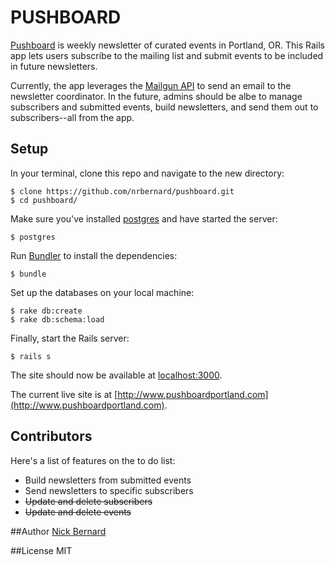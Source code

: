 # PUSHBOARD

[Pushboard](http://www.pushboardportland.com) is weekly newsletter of curated events in Portland, OR. This Rails app lets users subscribe to the mailing list and submit events to be included in future newsletters.

Currently, the app leverages the [Mailgun API](http://www.mailgun.com/) to send an email to the newsletter coordinator. In the future, admins should be albe to manage subscribers and submitted events, build newsletters, and send them out to subscribers--all from the app.

## Setup
In your terminal, clone this repo and navigate to the new directory:

```console
$ clone https://github.com/nrbernard/pushboard.git
$ cd pushboard/
```

Make sure you've installed [postgres](http://www.postgresql.org/download/) and have started the server:

```console
$ postgres
```

Run [Bundler](http://bundler.io/) to install the dependencies:

```console
$ bundle
```

Set up the databases on your local machine:

```console
$ rake db:create
$ rake db:schema:load
```

Finally, start the Rails server:

```console
$ rails s
```
The site should now be available at [localhost:3000](localhost:3000).

The current live site is at [http://www.pushboardportland.com](http://www.pushboardportland.com).

## Contributors

Here's a list of features on the to do list:

* Build newsletters from submitted events
* Send newsletters to specific subscribers
* ~~Update and delete subscribers~~
* ~~Update and delete events~~

##Author
[Nick Bernard](http://nrbernard.com)

##License
MIT

